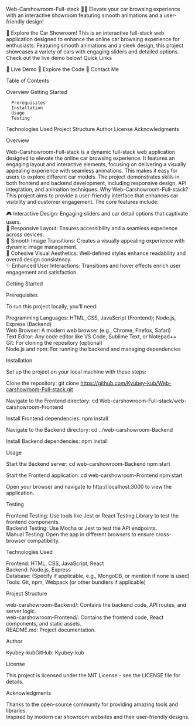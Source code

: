 
Web-Carshowroom-Full-stack 🚗✨
Elevate your car browsing experience with an interactive showroom featuring smooth animations and a user-friendly design!

🚀 Explore the Car Showroom!
This is an interactive full-stack web application designed to enhance the online car browsing experience for enthusiasts. Featuring smooth animations and a sleek design, this project showcases a variety of cars with engaging sliders and detailed options. Check out the live demo below!
Quick Links

🌟 Live Demo
📂 Explore the Code
📧 Contact Me


Table of Contents

  Overview
  Getting Started
    
      Prerequisites
      Installation
      Usage
      Testing
    
  
  Technologies Used
  Project Structure
  Author
  License
  Acknowledgments



Overview

Web-Carshowroom-Full-stack is a dynamic full-stack web application designed to elevate the online car browsing experience. It features an engaging layout and interactive elements, focusing on delivering a visually appealing experience with seamless animations. This makes it easy for users to explore different car models. 
The project demonstrates skills in both frontend and backend development, including responsive design, API integration, and animation techniques.
Why Web-Carshowroom-Full-stack?
This project aims to provide a user-friendly interface that enhances car visibility and customer engagement. The core features include:

🎮 Interactive Design: Engaging sliders and car detail options that captivate users.  
📱 Responsive Layout: Ensures accessibility and a seamless experience across devices.  
🌟 Smooth Image Transitions: Creates a visually appealing experience with dynamic image management.  
🎨 Cohesive Visual Aesthetics: Well-defined styles enhance readability and overall design consistency.  
✨ Enhanced User Interactions: Transitions and hover effects enrich user engagement and satisfaction.


Getting Started

Prerequisites

To run this project locally, you’ll need:

Programming Languages: HTML, CSS, JavaScript (Frontend); Node.js, Express (Backend)  
Web Browser: A modern web browser (e.g., Chrome, Firefox, Safari)  
Text Editor: Any code editor like VS Code, Sublime Text, or Notepad++  
Git: For cloning the repository (optional)  
Node.js and npm: For running the backend and managing dependencies


Installation

Set up the project on your local machine with these steps:

Clone the repository:
git clone https://github.com/Kyubey-kub/Web-carshowroom-Full-stack.git


Navigate to the Frontend directory:
cd Web-carshowroom-Full-stack/web-carshowroom-Frontend


Install Frontend dependencies:
npm install


Navigate to the Backend directory:
cd ../web-carshowroom-Backend


Install Backend dependencies:
npm install




Usage


Start the Backend server:
cd web-carshowroom-Backend
npm start


Start the Frontend application:
cd web-carshowroom-Frontend
npm start


Open your browser and navigate to http://localhost:3000 to view the application.



Testing


Frontend Testing: Use tools like Jest or React Testing Library to test the frontend components.  
Backend Testing: Use Mocha or Jest to test the API endpoints.  
Manual Testing: Open the app in different browsers to ensure cross-browser compatibility.


Technologies Used


Frontend: HTML, CSS, JavaScript, React  
Backend: Node.js, Express  
Database: (Specify if applicable, e.g., MongoDB, or mention if none is used)  
Tools: Git, npm, Webpack (or other bundlers if applicable)


Project Structure


web-carshowroom-Backend/: Contains the backend code, API routes, and server logic.  
web-carshowroom-Frontend/: Contains the frontend code, React components, and static assets.  
README.md: Project documentation.


Author


Kyubey-kubGitHub: Kyubey-kub


License

This project is licensed under the MIT License - see the LICENSE file for details.

Acknowledgments


Thanks to the open-source community for providing amazing tools and libraries.  
Inspired by modern car showroom websites and their user-friendly designs.

